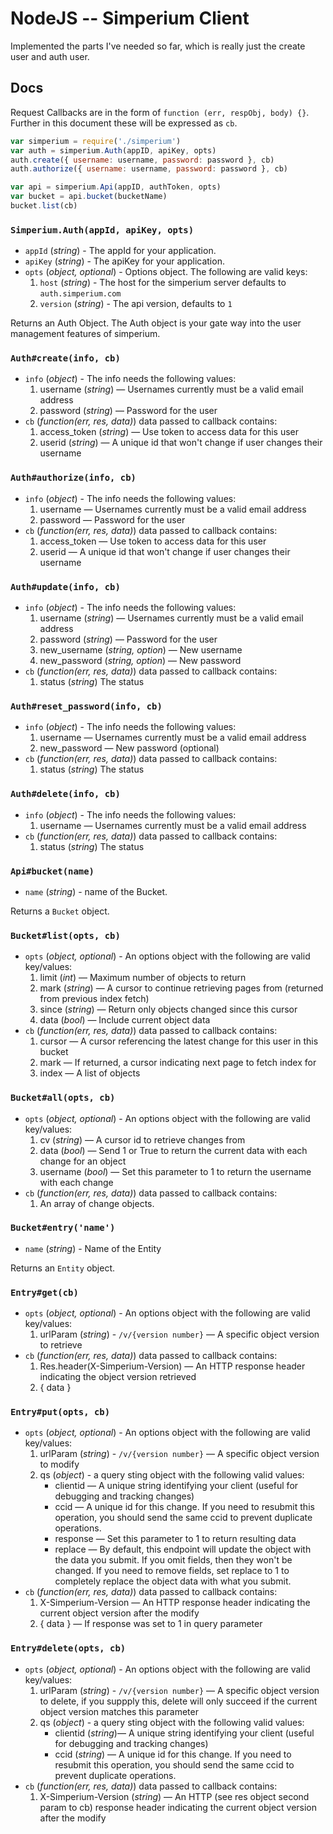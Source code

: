 NodeJS -- Simperium Client
==========================

Implemented the parts I've needed so far, which is really just the create user and auth user.

## Docs

Request Callbacks are in the form of `function (err, respObj, body) {}`. Further in this document these will be expressed as `cb`.

```javascript
var simperium = require('./simperium')
var auth = simperium.Auth(appID, apiKey, opts)
auth.create({ username: username, password: password }, cb)
auth.authorize({ username: username, password: password }, cb)

var api = simperium.Api(appID, authToken, opts)
var bucket = api.bucket(bucketName)
bucket.list(cb)

```

### `Simperium.Auth(appId, apiKey, opts)`

* `appId` (*string*) - The appId for your application.
* `apiKey` (*string*) - The apiKey for your application.
* `opts` (*object, optional*) - Options object.  The following are valid keys:
  1. `host` (*string*) - The host for the simperium server defaults to `auth.simperium.com`
  1. `version` (*string*) - The api version, defaults to `1`

Returns an Auth Object. The Auth object is your gate way into the user management features of simperium.

### `Auth#create(info, cb)`

* `info` (*object*) - The info needs the following values:
  1. username (*string*) — Usernames currently must be a valid email address
  1. password (*string*) — Password for the user
* `cb`  (*function(err, res, data)*) data passed to callback contains:
  1. access_token (*string*) — Use token to access data for this user
  1. userid (*string*) — A unique id that won't change if user changes their username


### `Auth#authorize(info, cb)`

* `info` (*object*) - The info needs the following values:
  1. username — Usernames currently must be a valid email address
  1. password — Password for the user
* `cb`  (*function(err, res, data)*) data passed to callback contains:
  1. access_token — Use token to access data for this user
  1. userid — A unique id that won't change if user changes their username

### `Auth#update(info, cb)`

* `info` (*object*) - The info needs the following values:
  1. username (*string*) — Usernames currently must be a valid email address
  1. password (*string*) — Password for the user
  1. new_username (*string, option*) — New username
  1. new_password (*string, option*) — New password
* `cb`  (*function(err, res, data)*) data passed to callback contains:
  1. status (*string*) The status

### `Auth#reset_password(info, cb)`

* `info` (*object*) - The info needs the following values:
  1. username — Usernames currently must be a valid email address
  1. new_password — New password (optional)
* `cb`  (*function(err, res, data)*) data passed to callback contains:
  1. status (*string*) The status

### `Auth#delete(info, cb)`

* `info` (*object*) - The info needs the following values:
  1. username — Usernames currently must be a valid email address
* `cb`  (*function(err, res, data)*) data passed to callback contains:
  1. status (*string*) The status

### `Api#bucket(name)`

* `name` (*string*) - name of the Bucket.

Returns a `Bucket` object.

### `Bucket#list(opts, cb)`

* `opts` (*object, optional*) - An options object with the following are valid key/values:
  1. limit (*int*) — Maximum number of objects to return
  1. mark (*string*) — A cursor to continue retrieving pages from (returned from previous index fetch)
  1. since (*string*) — Return only objects changed since this cursor
  1. data (*bool*) — Include current object data
* `cb`  (*function(err, res, data)*) data passed to callback contains:
  1. cursor — A cursor referencing the latest change for this user in this bucket
  1. mark — If returned, a cursor indicating next page to fetch index for
  1. index — A list of objects


### `Bucket#all(opts, cb)`

* `opts` (*object, optional*) - An options object with the following are valid key/values:
  1. cv (*string*) — A cursor id to retrieve changes from
  1. data (*bool*) — Send 1 or True to return the current data with each change for an object
  1. username (*bool*) — Set this parameter to 1 to return the username with each change
* `cb`  (*function(err, res, data)*) data passed to callback contains:
  1. An array of change objects.

### `Bucket#entry('name')`

* `name` (*string*) - Name of the Entity

Returns an `Entity` object.

### `Entry#get(cb)`


* `opts` (*object, optional*) - An options object with the following are valid key/values:
  1. urlParam (*string*) - `/v/{version number}` — A specific object version to retrieve
* `cb`  (*function(err, res, data)*) data passed to callback contains:
  1. Res.header(X-Simperium-Version) — An HTTP response header indicating the object version retrieved
  1. { data }

### `Entry#put(opts, cb)`

* `opts` (*object, optional*) - An options object with the following are valid key/values:
  1. urlParam (*string*) - `/v/{version number}` — A specific object version to modify
  1. qs (*object*) - a query sting object with the following valid values:
      * clientid — A unique string identifying your client (useful for debugging and tracking changes)
      * ccid — A unique id for this change. If you need to resubmit this operation, you should send the same ccid to prevent duplicate operations.
      * response — Set this parameter to 1 to return resulting data
      * replace — By default, this endpoint will update the object with the data you submit. If you omit fields, then they won't be changed. If you need to remove fields, set replace to 1 to completely replace the object data with what you submit.
* `cb`  (*function(err, res, data)*) data passed to callback contains:
  1. X-Simperium-Version — An HTTP response header indicating the current object version after the modify 
  1. { data } — If response was set to 1 in query parameter

### `Entry#delete(opts, cb)`


* `opts` (*object, optional*) - An options object with the following are valid key/values:
  1. urlParam (*string*) - `/v/{version number}` — A specific object version to delete, if you suppply this, delete will only succeed if the current object version matches this parameter
  1. qs (*object*) - a query sting object with the following valid values:
      * clientid (*string*)— A unique string identifying your client (useful for debugging and tracking changes)
      * ccid (*string*) — A unique id for this change. If you need to resubmit this operation, you should send the same ccid to prevent duplicate operations.
* `cb`  (*function(err, res, data)*) data passed to callback contains:
  1. X-Simperium-Version (*string*) — An HTTP (see res object second param to cb) response header indicating the current object version after the modify
